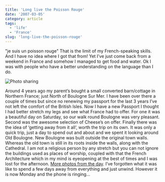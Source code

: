```yaml
---
title: 'Long live the Poisson Rouge'
date: '2007-03-05'
category: article
tags:
  - 'life'
  - 'France'
slug: 'long-live-the-poisson-rouge'
---
```


"je suis un poisson rouge" That is the limit of my French-speaking skills. And I have no idea where I got that from! Yet I’ve just come back from a weekend in France and somehow I managed to get food and water. Ok I was with people who have a better understanding on the language than I do.

![Photo sharing](/images/2007/410401969.jpg)

Around 4 years ago my parent’s bought a small converted barn/cottage in Northern France; just North of Boulogne Sur Mer. I have been over there a couple of times but since no renewing my passport for the last 3 years I’ve not left the comfort of the British Isles. Now I have a new Passport I thought I had better stretch my legs and see what France had to offer. For one it was a beautiful day on Saturday, so our walk round Boulogne was very pleasant. Second was the awesome selection of Cheese’s on offer. Finally there was the idea of ‘getting away from it all’, worth the trip on its own. It was only a quick trip, just a day to spend out and about and we spent it looking around Old Boulogne. New Boulogne was built outside the original town walls. Whereas the old town is still in its roots inside the walls, along with the Cathedral. I am not a religious person by any stretch but you can not ignore the buildings used as places of worship, coupled with that the French Architecture which in my mind is eyeopening at the best of times and I was lost for the afternoon. [More photos from the day](https://www.flickr.com/photos/funkylarma/sets/72157594569874798/). I’ve forgotten what it was like to spend a few days away from everything and just unwind. However it is now Monday and the phone is ringing…
